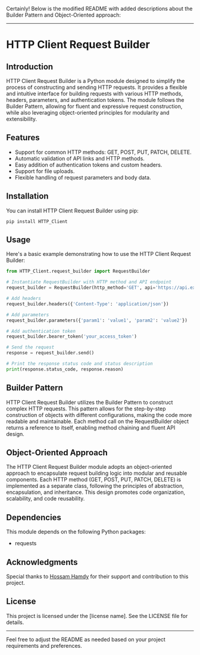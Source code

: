 Certainly! Below is the modified README with added descriptions about the Builder Pattern and Object-Oriented approach:

---

# HTTP Client Request Builder

## Introduction
HTTP Client Request Builder is a Python module designed to simplify the process of constructing and sending HTTP requests. It provides a flexible and intuitive interface for building requests with various HTTP methods, headers, parameters, and authentication tokens. The module follows the Builder Pattern, allowing for fluent and expressive request construction, while also leveraging object-oriented principles for modularity and extensibility.

## Features
- Support for common HTTP methods: GET, POST, PUT, PATCH, DELETE.
- Automatic validation of API links and HTTP methods.
- Easy addition of authentication tokens and custom headers.
- Support for file uploads.
- Flexible handling of request parameters and body data.

## Installation
You can install HTTP Client Request Builder using pip:

```
pip install HTTP_Client
```

## Usage
Here's a basic example demonstrating how to use the HTTP Client Request Builder:

```python
from HTTP_Client.request_builder import RequestBuilder

# Instantiate RequestBuilder with HTTP method and API endpoint
request_builder = RequestBuilder(http_method='GET', api='https://api.example.com/resource')

# Add headers
request_builder.headers({'Content-Type': 'application/json'})

# Add parameters
request_builder.parameters({'param1': 'value1', 'param2': 'value2'})

# Add authentication token
request_builder.bearer_token('your_access_token')

# Send the request
response = request_builder.send()

# Print the response status code and status description
print(response.status_code, response.reason)
```

## Builder Pattern
HTTP Client Request Builder utilizes the Builder Pattern to construct complex HTTP requests. This pattern allows for the step-by-step construction of objects with different configurations, making the code more readable and maintainable. Each method call on the RequestBuilder object returns a reference to itself, enabling method chaining and fluent API design.

## Object-Oriented Approach
The HTTP Client Request Builder module adopts an object-oriented approach to encapsulate request building logic into modular and reusable components. Each HTTP method (GET, POST, PUT, PATCH, DELETE) is implemented as a separate class, following the principles of abstraction, encapsulation, and inheritance. This design promotes code organization, scalability, and code reusability.

## Dependencies
This module depends on the following Python packages:
- requests

## Acknowledgments
Special thanks to [Hossam Hamdy](https://github.com/0xGhazy) for their support and contribution to this project.

## License
This project is licensed under the [license name]. See the LICENSE file for details.

---

Feel free to adjust the README as needed based on your project requirements and preferences.